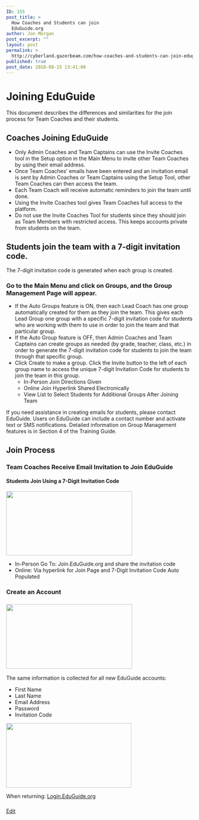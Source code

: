 ```yaml
---
ID: 155
post_title: >
  How Coaches and Students can join
  EduGuide.org
author: Jon Morgan
post_excerpt: ""
layout: post
permalink: >
  http://cyberland.gazerbeam.com/how-coaches-and-students-can-join-eduguide-org
published: true
post_date: 2018-08-15 13:41:00
---
```

<h1>Joining EduGuide</h1>
This document describes the differences and similarities for the join process for Team Coaches and their students.
<h2>Coaches Joining EduGuide</h2>
<ul>
 	<li>Only Admin Coaches and Team Captains can use the Invite Coaches tool in the Setup option in the Main Menu to invite other Team Coaches by using their email address.</li>
 	<li>Once Team Coaches’ emails have been entered and an invitation email is sent by Admin Coaches or Team Captains using the Setup Tool, other Team Coaches can then access the team.</li>
 	<li>Each Team Coach will receive automatic reminders to join the team until done.</li>
 	<li>Using the Invite Coaches tool gives Team Coaches full access to the platform.</li>
 	<li>Do not use the Invite Coaches Tool for students since they should join as Team Members with restricted access. This keeps accounts private from students on the team.</li>
</ul>
<h2>Students join the team with a 7-digit invitation code.</h2>
The 7-digit invitation code is generated when each group is created.
<h3>Go to the Main Menu and click on Groups, and the Group Management Page will appear.</h3>
<ul>
 	<li>If the Auto Groups feature is ON, then each Lead Coach has one group automatically created for them as they join the team.
This gives each Lead Group one group with a specific 7-digit invitation code for students who are working with them to use in order to join the team and that particular group.</li>
 	<li>If the Auto Group feature is OFF, then Admin Coaches and Team Captains can create groups as needed (by grade, teacher, class, etc.) in order to generate the 7-digit invitation code for students to join the team through that specific group.</li>
 	<li>Click Create to make a group. Click the Invite button to the left of each group name to access the unique 7-digit Invitation Code for students to join the team in this group.
<ul>
 	<li>In-Person Join Directions Given</li>
 	<li>Online Join Hyperlink Shared Electronically</li>
 	<li>View List to Select Students for Additional Groups After Joining Team</li>
</ul>
</li>
</ul>
If you need assistance in creating emails for students, please contact EduGuide.
Users on EduGuide can include a contact number and activate text or SMS notifications.
Detailed information on Group Management features is in Section 4 of the Training Guide.
<h2>Join Process</h2>
<h3>Team Coaches Receive Email Invitation to Join EduGuide</h3>
<h4>Students Join Using a 7-Digit Invitation Code</h4>
<img title="" src="http://cyberland.gazerbeam.com/wp-content/uploads/2018/08/null-23.png" alt="" width="340" height="173" />
<ul>
 	<li>In-Person Go To: Join.EduGuide.org and share the invitation code</li>
 	<li>Online: Via hyperlink for Join Page and 7-Digit Invitation Code Auto Populated</li>
</ul>
<h3>Create an Account</h3>
<h3><img title="" src="http://cyberland.gazerbeam.com/wp-content/uploads/2018/08/image-13.png" alt="" width="340" height="174" /></h3>
The same information is collected for all new EduGuide accounts:
<ul>
 	<li>First Name</li>
 	<li>Last Name</li>
 	<li>Email Address</li>
 	<li>Password</li>
 	<li>Invitation Code</li>
</ul>
<img title="" src="http://cyberland.gazerbeam.com/wp-content/uploads/2018/08/image-14.png" alt="" width="338" height="174" />

When returning: <a href="https://www.eduguide.org/login">Login.EduGuide.org</a>

###

<a href="https://docs.google.com/document/d/1aEh6-lAY7OEndvNiSNJh0lR8SbnaL0H4aU1MH1CYFsE/edit?usp=sharing">Edit</a>